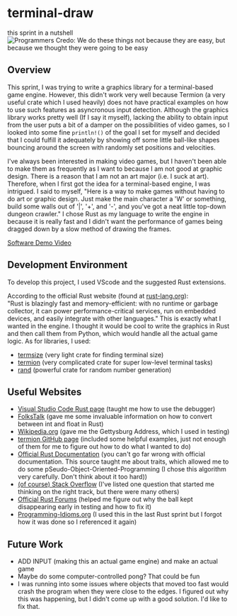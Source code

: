 # terminal-draw
this sprint in a nutshell
![Programmers Credo: We do these things not because they are easy, but because we thought they were going to be easy](https://i.redd.it/hnax90lyudz91.jpg)

## Overview

This sprint, I was trying to write a graphics library for a terminal-based game engine. However, this didn't work very well because Termion (a very useful crate which I used heavily) does not have practical examples on how to use such features as asyncronous input detection.
Although the graphics library works pretty well (If I say it myself), lacking the ability to obtain input from the user puts a bit of a damper on the possibilities of video games, so I looked into some fine `println!()` of the goal I set for myself and decided that I could fulfill it adequately by showing off some little ball-like shapes bouncing around the screen with randomly set positions and velocities.

I've always been interested in making video games, but I haven't been able to make them as frequently as I want to because I am not good at graphic design. 
There is a reason that I am not an art major (i.e. I suck at art).
Therefore, when I first got the idea for a terminal-based engine, I was intrigued. I said to myself, "Here is a way to make games without having to do art or graphic design. Just make the main character a 'W' or something, build some walls out of '|', '+', and '-', and you've got a neat little top-down dungeon crawler." 
I chose Rust as my language to write the engine in because it is really fast and I didn't want the performance of games being dragged down by a slow method of drawing the frames.

[Software Demo Video](https://youtu.be/JB4zND8rSRE)

## Development Environment

To develop this project, I used VScode and the suggested Rust extensions.

According to the official Rust website (found at [rust-lang.org](https://www.rust-lang.org/)):  
"Rust is blazingly fast and memory-efficient: with no runtime or garbage collector, it can power performance-critical services, run on embedded devices, and easily integrate with other languages."
This is exactly what I wanted in the engine. I thought it would be cool to write the graphics in Rust and then call them from Python, which would handle all the actual game logic.
As for libraries, I used: 
* [termsize](https://crates.io/crates/termsize) (very light crate for finding terminal size)
* [termion](https://crates.io/crates/termion) (very complicated crate for super low-level terminal tasks)
* [rand](https://crates.io/crates/rand) (powerful crate for random number generation)

## Useful Websites

* [Visual Studio Code Rust page](https://code.visualstudio.com/docs/languages/rust) (taught me how to use the debugger)
* [FolksTalk](https://www.folkstalk.com/2022/06/how-to-convert-float-to-integer-and-int-to-float-in-rust.html) (gave me some invaluable information on how to convert between int and float in Rust)
* [Wikipedia.org](https://en.wikipedia.org/wiki/Gettysburg_Address) (gave me the Gettysburg Address, which I used in testing)
* [termion GitHub page](https://github.com/redox-os/termion/tree/master/examples) (included some helpful examples, just not enough of them for me to figure out how to do what I wanted to do)
* [Official Rust Documentation](https://doc.rust-lang.org/book/ch10-02-traits.html) (you can't go far wrong with official documentation. This source taught me about traits, which allowed me to do some pSeudo-Object-Oriented-Programming (I chose this algorithm very carefully. Don't think about it too hard))
* [(of course) Stack Overflow](https://stackoverflow.com/questions/35671985/how-do-i-get-keyboard-input-without-the-user-pressing-the-enter-key) (I've listed one question that started me thinking on the right track, but there were many others)
* [Official Rust Forums](https://users.rust-lang.org/t/flush-the-standard-output-on-terminal/1018) (helped me figure out why the ball kept disappearing early in testing and how to fix it)
* [Programming-Idioms.org](https://programming-idioms.org/idiom/45/pause-execution-for-5-seconds/484/rust) (I used this in the last Rust sprint but I forgot how it was done so I referenced it again)

## Future Work

* ADD INPUT (making this an actual game engine) and make an actual game
* Maybe do some computer-controlled pong? That could be fun
* I was running into some issues where objects that moved too fast would crash the program when they were close to the edges. I figured out why this was happening, but I didn't come up with a good solution. I'd like to fix that.


